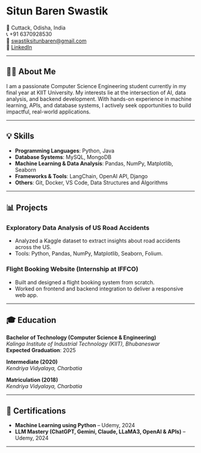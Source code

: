 # Situn Baren Swastik

📍 Cuttack, Odisha, India  
📞 +91 6370928530  
📧 swastiksitunbaren@gmail.com  
🔗 [LinkedIn](https://www.linkedin.com/in/situn-b-swastik/)

---

## 👨‍💻 About Me

I am a passionate Computer Science Engineering student currently in my final year at KIIT University. My interests lie at the intersection of AI, data analysis, and backend development. With hands-on experience in machine learning, APIs, and database systems, I actively seek opportunities to build impactful, real-world applications.

---

## 💡 Skills

- **Programming Languages**: Python, Java  
- **Database Systems**: MySQL, MongoDB  
- **Machine Learning & Data Analysis**: Pandas, NumPy, Matplotlib, Seaborn  
- **Frameworks & Tools**: LangChain, OpenAI API, Django  
- **Others**: Git, Docker, VS Code, Data Structures and Algorithms

---

## 📊 Projects

### Exploratory Data Analysis of US Road Accidents
- Analyzed a Kaggle dataset to extract insights about road accidents across the US.
- Tools: Python, Pandas, NumPy, Matplotlib, Seaborn, Folium.

### Flight Booking Website (Internship at IFFCO)
- Built and designed a flight booking system from scratch.
- Worked on frontend and backend integration to deliver a responsive web app.

---

## 🎓 Education

**Bachelor of Technology (Computer Science & Engineering)**  
_Kalinga Institute of Industrial Technology (KIIT), Bhubaneswar_  
**Expected Graduation**: 2025

**Intermediate (2020)**  
_Kendriya Vidyalaya, Charbatia_

**Matriculation (2018)**  
_Kendriya Vidyalaya, Charbatia_

---

## 🧠 Certifications

- **Machine Learning using Python** – Udemy, 2024  
- **LLM Mastery (ChatGPT, Gemini, Claude, LLaMA3, OpenAI & APIs)** – Udemy, 2024

---


